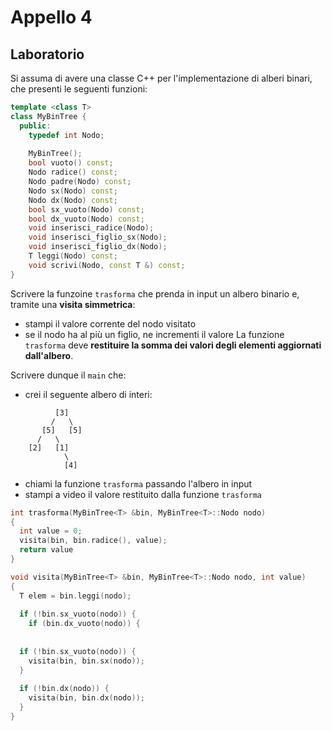 # Appello 4

## Laboratorio

Si assuma di avere una classe C++ per l'implementazione di alberi binari, che presenti le seguenti funzioni:

```cpp
template <class T>
class MyBinTree {
  public:
    typedef int Nodo;
    
    MyBinTree();
    bool vuoto() const;
    Nodo radice() const;
    Nodo padre(Nodo) const;
    Nodo sx(Nodo) const;
    Nodo dx(Nodo) const;
    bool sx_vuoto(Nodo) const;
    bool dx_vuoto(Nodo) const;
    void inserisci_radice(Nodo);
    void inserisci_figlio_sx(Nodo);
    void inserisci_figlio_dx(Nodo);
    T leggi(Nodo) const;
    void scrivi(Nodo, const T &) const;
}
```

Scrivere la funzoine `trasforma` che prenda in input un albero binario e, tramite una **visita simmetrica**:
- stampi il valore corrente del nodo visitato
- se il nodo ha al più un figlio, ne incrementi il valore
La funzione `trasforma` deve **restituire la somma dei valori degli elementi aggiornati dall'albero**.

Scrivere dunque il `main` che:
- crei il seguente albero di interi:

```
          [3]
         /   \
       [5]   [5]
      /   \
    [2]   [1]
            \
            [4]
```

- chiami la funzione `trasforma` passando l'albero in input
- stampi a video il valore restituito dalla funzione `trasforma`

```cpp
int trasforma(MyBinTree<T> &bin, MyBinTree<T>::Nodo nodo)
{
  int value = 0;
  visita(bin, bin.radice(), value);
  return value
}

void visita(MyBinTree<T> &bin, MyBinTree<T>::Nodo nodo, int value)
{
  T elem = bin.leggi(nodo);
  
  if (!bin.sx_vuoto(nodo)) {
    if (bin.dx_vuoto(nodo)) {
      
  
  if (!bin.sx_vuoto(nodo)) {
    visita(bin, bin.sx(nodo));
  }
  
  if (!bin.dx(nodo)) {
    visita(bin, bin.dx(nodo));
  }
}
